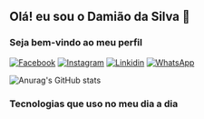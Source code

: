 
## Olá! eu sou o Damião da Silva 👋
###  Seja bem-vindo ao meu perfil

[![Facebook](https://img.shields.io/badge/Facebook-1877F2?style=for-the-badge&logo=facebook&logoColor=white)](https://www.facebook.com/profile.php?id=61555956818748&mibextid=Bitp03hRLnGPS5PQ)
[![Instagram](https://img.shields.io/badge/Instagram-E4405F?style=for-the-badge&logo=instagram&logoColor=white)](https://www.instagram.com/damiaodasilva.antonio?igsh=YzljYTk1ODg3Zg==)
[![Linkidin](https://img.shields.io/badge/LinkedIn-0077B5?style=for-the-badge&logo=linkedin&logoColor=white)](https://www.linkedin.com/in/dami%C3%A3o-da-silva-960488304?utm_source=share&utm_campaign=share_via&utm_content=profile&utm_medium=android_app)
[![WhatsApp](https://img.shields.io/badge/WhatsApp-25D366?style=for-the-badge&logo=whatsapp&logoColor=white)](https://wa.me/244925098082)

![Anurag's GitHub stats](https://github-readme-stats.vercel.app/api?username=damiaodasilva&show_icons=true&theme=radical)

### Tecnologias que uso no meu dia a dia

<div style="display: inline_block"><br/>
 <img alt="" src="https://img.shields.io/badge/C%23-239120?style=for-the-badge&logo=c-sharp&logoColor=white">
 <img alt="" src="https://img.shields.io/badge/HTML5-E34F26?style=for-the-badge&logo=html5&logoColor=white">
 <img alt="" src="https://img.shields.io/badge/CSS3-1572B6?style=for-the-badge&logo=css3&logoColor=white">
 <img alt="" src="https://img.shields.io/badge/JavaScript-F7DF1E?style=for-the-badge&logo=javascript&logoColor=black">
 <img alt="" src="https://img.shields.io/badge/PHP-777BB4?style=for-the-badge&logo=php&logoColor=white">
 <img alt="" src="https://img.shields.io/badge/Bootstrap-563D7C?style=for-the-badge&logo=bootstrap&logoColor=white">
 <img alt="" src="https://img.shields.io/badge/MySQL-00000F?style=for-the-badge&logo=mysql&logoColor=white">
 <img alt="" src="https://img.shields.io/badge/Laravel-FF2D20?style=for-the-badge&logo=laravel&logoColor=white">
</div>


